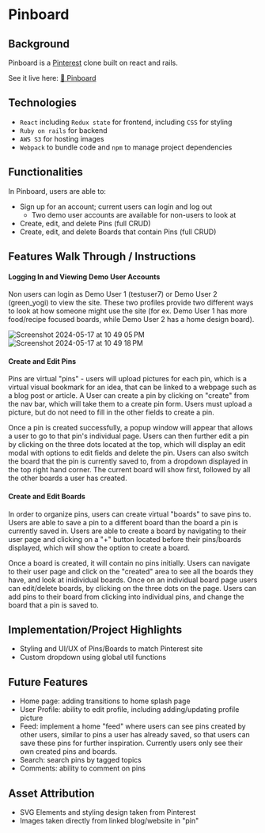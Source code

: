 # Pinboard

## Background
Pinboard is a [Pinterest](https://www.pinterest.com/) clone built on react and rails.

See it live here: [📌 Pinboard](https://pin-board-8f19ce7d10cc.herokuapp.com/)

## Technologies
- `React` including `Redux state` for frontend, including `CSS` for styling
- `Ruby on rails` for backend 
- `AWS S3` for hosting images
- `Webpack` to bundle code and `npm` to manage project dependencies

## Functionalities
In Pinboard, users are able to:

- Sign up for an account; current users can login and log out
    - Two demo user accounts are available for non-users to look at
- Create, edit, and delete Pins (full CRUD)
- Create, edit, and delete Boards that contain Pins (full CRUD)

## Features Walk Through / Instructions

#### Logging In and Viewing Demo User Accounts

Non users can login as Demo User 1 (testuser7) or Demo User 2 (green_yogi) to view the site. These two profiles provide two different ways to look at how someone might use the site (for ex. Demo User 1 has more food/recipe focused boards, while Demo User 2 has a home design board).

![Screenshot 2024-05-17 at 10 49 05 PM](https://github.com/caroline495/pinboard/assets/141605699/bea3073a-069c-4d97-b821-5973329751a2)
![Screenshot 2024-05-17 at 10 49 18 PM](https://github.com/caroline495/pinboard/assets/141605699/78f6d896-7b69-4372-94ed-f6373bf3e759)


#### Create and Edit Pins

Pins are virtual "pins" - users will upload pictures for each pin, which is a virtual visual bookmark for an idea, that can be linked to a webpage such as a blog post or article. A User can create a pin by clicking on "create" from the nav bar, which will take them to a create pin form. Users must upload a picture, but do not need to fill in the other fields to create a pin. 

Once a pin is created successfully, a popup window will appear that allows a user to go to that pin's individual page. Users can then further edit a pin by clicking on the three dots located at the top, which will display an edit modal with options to edit fields and delete the pin. Users can also switch the board that the pin is currently saved to, from a dropdown displayed in the top right hand corner. The current board will show first, followed by all the other boards a user has created.

#### Create and Edit Boards

In order to organize pins, users can create virtual "boards" to save pins to. Users are able to save a pin to a different board than the board a pin is currently saved in. Users are able to create a board by navigating to their user page and clicking on a "+" button located before their pins/boards displayed, which will show the option to create a board. 

Once a board is created, it will contain no pins initially. Users can navigate to their user page and click on the "created" area to see all the boards they have, and look at inidividual boards. Once on an individual board page users can edit/delete boards, by clicking on the three dots on the page. Users can add pins to their board from clicking into individual pins, and change the board that a pin is saved to.

## Implementation/Project Highlights

- Styling and UI/UX of Pins/Boards to match Pinterest site
- Custom dropdown using global util functions

## Future Features
- Home page: adding transitions to home splash page 
- User Profile: ability to edit profile, including adding/updating profile picture
- Feed: implement a home "feed" where users can see pins created by other users, similar to pins a user has already saved, so that users can save these pins for further inspiration. Currently users only see their own created pins and boards.
- Search: search pins by tagged topics 
- Comments: ability to comment on pins

## Asset Attribution
- SVG Elements and styling design taken from Pinterest
- Images taken directly from linked blog/website in "pin"

